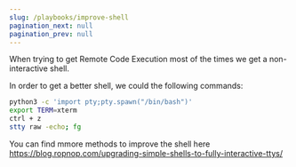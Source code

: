 ```yaml
---
slug: /playbooks/improve-shell
pagination_next: null
pagination_prev: null
---
```

When trying to get Remote Code Execution most of the times we get a non-interactive shell.

In order to get a better shell, we could the following commands:

```bash
python3 -c 'import pty;pty.spawn("/bin/bash")'
export TERM=xterm
ctrl + z
stty raw -echo; fg
```

You can find mmore methods to improve the shell here https://blog.ropnop.com/upgrading-simple-shells-to-fully-interactive-ttys/
